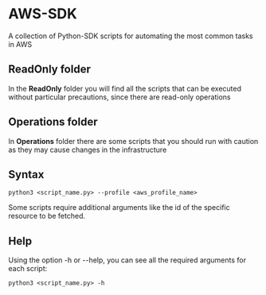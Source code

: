 # AWS-SDK

A collection of Python-SDK scripts for automating the most common tasks in AWS

## ReadOnly folder
In the **ReadOnly** folder you will find all the scripts that can be executed without particular precautions, since there are read-only operations

## Operations folder
In **Operations** folder there are some scripts that you should run with caution as they may cause changes in the infrastructure  

## Syntax
```
python3 <script_name.py> --profile <aws_profile_name>
```

Some scripts require additional arguments like the id of the specific resource to be fetched.

## Help
Using the option -h or --help, you can see all the required arguments for each script:
```
python3 <script_name.py> -h
```

